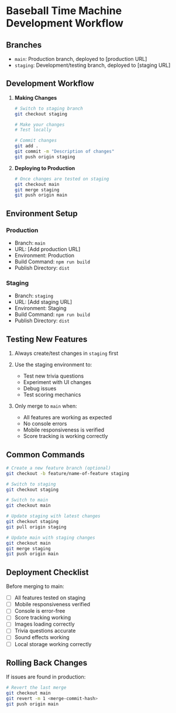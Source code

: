 # Baseball Time Machine Development Workflow

## Branches

- `main`: Production branch, deployed to [production URL]
- `staging`: Development/testing branch, deployed to [staging URL]

## Development Workflow

1. **Making Changes**
   ```bash
   # Switch to staging branch
   git checkout staging

   # Make your changes
   # Test locally

   # Commit changes
   git add .
   git commit -m "Description of changes"
   git push origin staging
   ```

2. **Deploying to Production**
   ```bash
   # Once changes are tested on staging
   git checkout main
   git merge staging
   git push origin main
   ```

## Environment Setup

### Production
- Branch: `main`
- URL: [Add production URL]
- Environment: Production
- Build Command: `npm run build`
- Publish Directory: `dist`

### Staging
- Branch: `staging`
- URL: [Add staging URL]
- Environment: Staging
- Build Command: `npm run build`
- Publish Directory: `dist`

## Testing New Features

1. Always create/test changes in `staging` first
2. Use the staging environment to:
   - Test new trivia questions
   - Experiment with UI changes
   - Debug issues
   - Test scoring mechanics

3. Only merge to `main` when:
   - All features are working as expected
   - No console errors
   - Mobile responsiveness is verified
   - Score tracking is working correctly

## Common Commands

```bash
# Create a new feature branch (optional)
git checkout -b feature/name-of-feature staging

# Switch to staging
git checkout staging

# Switch to main
git checkout main

# Update staging with latest changes
git checkout staging
git pull origin staging

# Update main with staging changes
git checkout main
git merge staging
git push origin main
```

## Deployment Checklist

Before merging to main:
- [ ] All features tested on staging
- [ ] Mobile responsiveness verified
- [ ] Console is error-free
- [ ] Score tracking working
- [ ] Images loading correctly
- [ ] Trivia questions accurate
- [ ] Sound effects working
- [ ] Local storage working correctly

## Rolling Back Changes

If issues are found in production:
```bash
# Revert the last merge
git checkout main
git revert -m 1 <merge-commit-hash>
git push origin main
``` 
